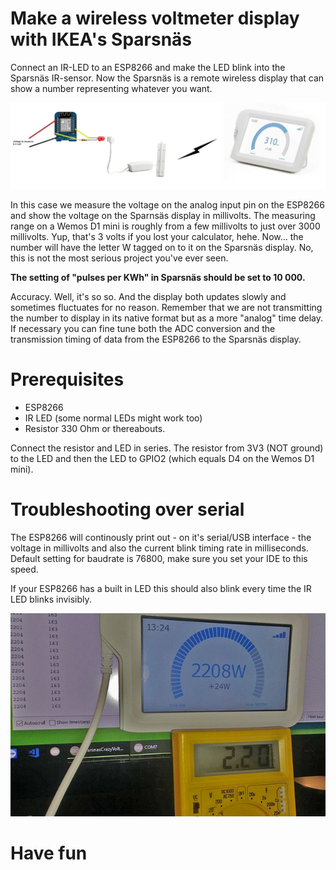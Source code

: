 # Make a wireless voltmeter display with IKEA's Sparsnäs

Connect an IR-LED to an ESP8266 and make the LED blink into the Sparsnäs IR-sensor. Now the Sparsnäs is a remote wireless display that can show a number representing whatever you want. 

![Display](crazyvoltmeter.jpg)

In this case we measure the voltage on the analog input pin on the ESP8266 and show the voltage on the Sparnsäs display in millivolts. The measuring range on a Wemos D1 mini is roughly from a few millivolts to just over 3000 millivolts. Yup, that's 3 volts if you lost your calculator, hehe. Now... the number will have the letter W tagged on to it on the Sparsnäs display. No, this is not the most serious project you've ever seen.

__The setting of "pulses per KWh" in Sparsnäs should be set to 10 000.__

Accuracy. Well, it's so so. And the display both updates slowly and sometimes fluctuates for no reason. Remember that we are not transmitting the number to display in its native format but as a more "analog" time delay. If necessary you can fine tune both the ADC conversion and the transmission timing of data from the ESP8266 to the Sparsnäs display.


# Prerequisites

- ESP8266
- IR LED (some normal LEDs might work too)
- Resistor 330 Ohm or thereabouts.

Connect the resistor and LED in series. The resistor from 3V3 (NOT ground) to the LED and then the LED to GPIO2 (which equals D4 on the Wemos D1 mini).

# Troubleshooting over serial

The ESP8266 will continously print out - on it's serial/USB interface - the voltage in millivolts and also the current blink timing rate in milliseconds. Default setting for baudrate is 76800, make sure you set your IDE to this speed.


If your ESP8266 has a built in LED this should also blink every time the IR LED blinks invisibly.


![Display](display.jpg)

# Have fun
